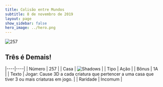 ```yaml
---
title: Colisão entre Mundos
subtitle: 8 de novembro de 2019
layout: page
show_sidebar: false
hero_image: ../hero.png
---
```


![257](https://cdn.keyforgegame.com/media/card_front/pt/452_257_5RGMXJ28P326_pt.png)

## Três é Demais!

|----|----|
| Número | 257 |
| Casa | ![Shadows](https://archonarcana.com/images/thumb/e/ee/Shadows.png/22px-Shadows.png "Sombras") |
| Tipo | Ação |
| Bônus | 1A |
| Texto | Jogar: Cause 3D a cada criatura que pertencer a uma casa que tiver 3 ou mais criaturas em jogo. |
| Raridade | Incomum |
